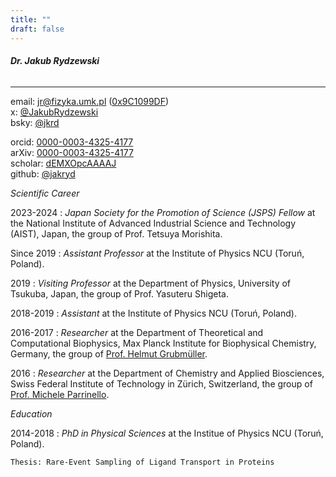 ```yaml
---
title: ""
draft: false
---
```


###### **Dr. Jakub Rydzewski**
---

email: <jr@fizyka.umk.pl> ([0x9C1099DF](/gpg.asc))  
x: [@JakubRydzewski](https://twitter.com/JakubRydzewski)   
bsky: [@jkrd](https://bsky.app/profile/jkrd.bsky.social)  

orcid: [0000-0003-4325-4177](https://orcid.org/0000-0003-4325-4177)  
arXiv: [0000-0003-4325-4177](https://arxiv.org/a/0000-0003-4325-4177.html)  
scholar: [dEMXOpcAAAAJ](https://scholar.google.com/citations?&user=dEMXOpcAAAAJ)  
github: [@jakryd](https://github.com/jakryd)  

*Scientific Career*

2023-2024
:   *Japan Society for the Promotion of Science (JSPS) Fellow* at the 
    National Institute of Advanced Industrial Science and Technology
    (AIST), Japan, the group of Prof. Tetsuya Morishita.

Since 2019
:   *Assistant Professor* at the Institute of Physics NCU (Toruń, Poland).

2019
:   *Visiting Professor* at the Department of Physics, University of Tsukuba,
    Japan, the group of Prof. Yasuteru Shigeta.

2018-2019
:   *Assistant* at the Institute of Physics NCU (Toruń, Poland).


2016-2017
:   *Researcher* at the Department of Theoretical and Computational Biophysics,
    Max Planck Institute for Biophysical Chemistry, Germany,
    the group of [Prof. Helmut Grubmüller](https://www.mpibpc.mpg.de/grubmueller).

2016
:   *Researcher* at the Department of Chemistry and Applied Biosciences,
    Swiss Federal Institute of Technology in Zürich, Switzerland,
    the group of [Prof. Michele Parrinello](http://www.rgp.ethz.ch).

*Education*

2014-2018
:   *PhD in Physical Sciences* at the Institue of Physics NCU (Toruń, Poland).

    Thesis: Rare-Event Sampling of Ligand Transport in Proteins
